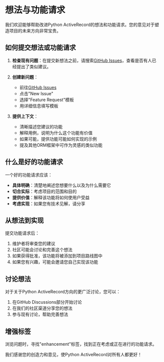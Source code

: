 # 想法与功能请求

我们欢迎能够帮助改进Python ActiveRecord的想法和功能请求。您的意见对于塑造项目的未来方向非常宝贵。

## 如何提交想法或功能请求

1. **检查现有问题**：在提交新想法之前，请搜索[GitHub Issues](https://github.com/rhosocial/python-activerecord/issues)，查看是否有人已经提出了类似建议。

2. **创建新问题**：
   - 前往[GitHub Issues](https://github.com/rhosocial/python-activerecord/issues)
   - 点击"New Issue"
   - 选择"Feature Request"模板
   - 用详细信息填写模板

3. **提供上下文**：
   - 清晰描述您建议的功能
   - 解释用例，说明为什么这个功能有价值
   - 如果可能，提供功能可能如何实现的示例
   - 提及其他ORM框架中可作为灵感的类似功能

## 什么是好的功能请求

一个好的功能请求应该：

- **具体明确**：清楚地阐述您想要什么以及为什么需要它
- **切合实际**：考虑项目的范围和目的
- **提供价值**：解释该功能将如何使用户受益
- **考虑实现**：如果您有技术见解，请分享

## 从想法到实现

提交功能请求后：

1. 维护者将审查您的建议
2. 社区可能会讨论和完善这个想法
3. 如果获得批准，该功能将被添加到项目路线图中
4. 如果您有兴趣，可能会邀请您自己实现该功能

## 讨论想法

对于关于Python ActiveRecord方向的更广泛讨论，您可以：

1. 在GitHub Discussions部分开始讨论
2. 在我们的社区渠道分享您的想法
3. 参与现有讨论，帮助完善想法

## 增强标签

浏览问题时，寻找"enhancement"标签，找到正在考虑或正在进行的功能请求。

我们感谢您的创造力和意见，使Python ActiveRecord对所有人都更好！